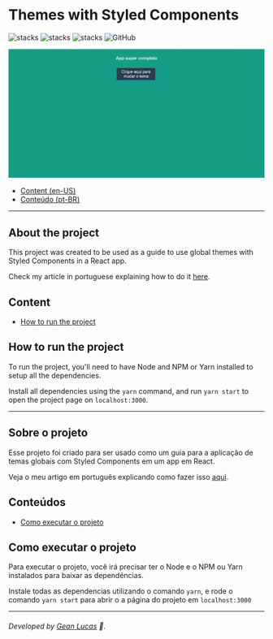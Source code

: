 # Themes with Styled Components 
![stacks](https://img.shields.io/badge/ReactJS-v16.13.1-brightgreen) ![stacks](https://img.shields.io/badge/Styled%20Components-v5.2.0-brightgreen) ![stacks](https://img.shields.io/badge/Stack-Typescript-blue) ![GitHub](https://img.shields.io/github/license/legeannd/typeform-homepage-clone)

<p align="center">
  <img width="600" src="uploads/flux.gif"/>
</p>

* [Content (en-US)](#secao-en_us)
* [Conteúdo (pt-BR)](#secao-pt_br)

---

## About the project <a id="secao-en_us"></a>

This project was created to be used as a guide to use global themes with Styled Components in a React app.

Check my article in portuguese explaining how to do it [here](https://dev.to/legeannd/temas-globais-em-react-js-utilizando-styled-components-e-context-api-35e0).

## Content
  * [How to run the project](#installation)

## How to run the project <a id="installation"></a>
To run the project, you'll need to have Node and NPM or Yarn installed to setup all the dependencies.

Install all dependencies using the `yarn` command, and run `yarn start` to open the project page on `localhost:3000`.

---

## Sobre o projeto <a id="secao-pt_br"></a>

Esse projeto foi criado para ser usado como um guia para a aplicação de temas globais com Styled Components em um app em React.

Veja o meu artigo em português explicando como fazer isso [aqui](https://dev.to/legeannd/temas-globais-em-react-js-utilizando-styled-components-e-context-api-35e0).

## Conteúdos
  * [Como executar o projeto](#instalacao)

## Como executar o projeto <a id="instalacao"></a>
Para executar o projeto, você irá precisar ter o Node e o NPM ou Yarn instalados para baixar as dependências.

Instale todas as dependencias utilizando o comando `yarn`, e rode o comando `yarn start` para abrir o a página do projeto em `localhost:3000`

---
###### Developed by [Gean Lucas](https://www.linkedin.com/in/geanlucaas/) :rocket:.